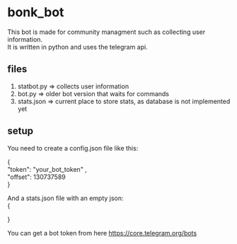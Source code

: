 # bonk_bot

This bot is made for community managment such as collecting user information.  
It is written in python and uses the telegram api.  

## files

1. statbot.py => collects user information
2. bot.py => older bot version that waits for commands
3. stats.json => current place to store stats, as database is not implemented yet

## setup

You need to create a config.json file like this:  
  
{  
    "token": "your_bot_token" ,  
    "offset": 130737589  
}  

And a stats.json file with an empty json:  
{  
     
}  
  
You can get a bot token from here https://core.telegram.org/bots
